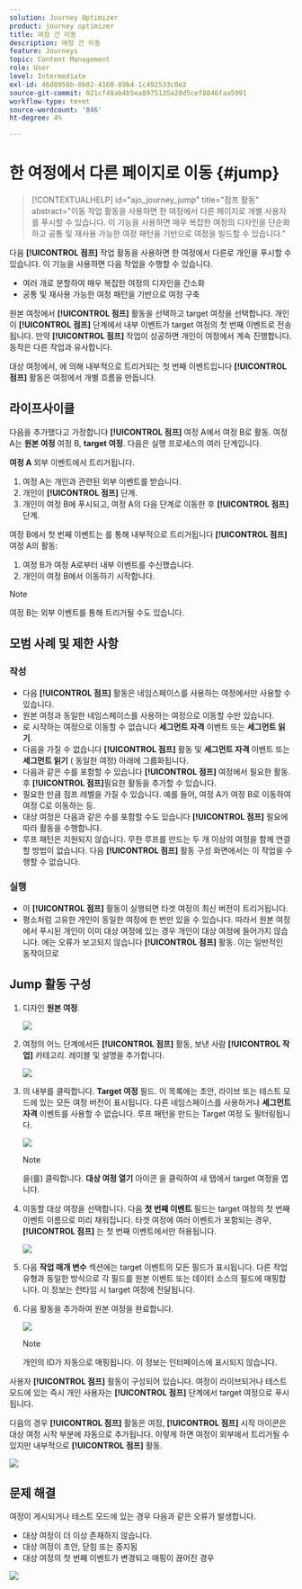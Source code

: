 ```yaml
---
solution: Journey Optimizer
product: journey optimizer
title: 여정 간 이동
description: 여정 간 이동
feature: Journeys
topic: Content Management
role: User
level: Intermediate
exl-id: 46d8950b-8b02-4160-89b4-1c492533c0e2
source-git-commit: 021cf48ab4b5ea8975135a20d5cef8846faa5991
workflow-type: tm+mt
source-wordcount: '846'
ht-degree: 4%

---
```


# 한 여정에서 다른 페이지로 이동 {#jump}

>[!CONTEXTUALHELP]
>id="ajo_journey_jump"
>title="점프 활동"
>abstract="이동 작업 활동을 사용하면 한 여정에서 다른 페이지로 개별 사용자를 푸시할 수 있습니다. 이 기능을 사용하면 매우 복잡한 여정의 디자인을 단순화하고 공통 및 재사용 가능한 여정 패턴을 기반으로 여정을 빌드할 수 있습니다."

다음 **[!UICONTROL 점프]** 작업 활동을 사용하면 한 여정에서 다른로 개인을 푸시할 수 있습니다. 이 기능을 사용하면 다음 작업을 수행할 수 있습니다.

* 여러 개로 분할하여 매우 복잡한 여정의 디자인을 간소화
* 공통 및 재사용 가능한 여정 패턴을 기반으로 여정 구축

원본 여정에서 **[!UICONTROL 점프]** 활동을 선택하고 target 여정을 선택합니다. 개인이 **[!UICONTROL 점프]** 단계에서 내부 이벤트가 target 여정의 첫 번째 이벤트로 전송됩니다. 만약 **[!UICONTROL 점프]** 작업이 성공하면 개인이 여정에서 계속 진행합니다. 동작은 다른 작업과 유사합니다.

대상 여정에서, 에 의해 내부적으로 트리거되는 첫 번째 이벤트입니다 **[!UICONTROL 점프]** 활동은 여정에서 개별 흐름을 만듭니다.

## 라이프사이클

다음을 추가했다고 가정합니다 **[!UICONTROL 점프]** 여정 A에서 여정 B로 활동. 여정 A는 **원본 여정** 여정 B, **target 여정**.
다음은 실행 프로세스의 여러 단계입니다.

**여정 A** 외부 이벤트에서 트리거됩니다.

1. 여정 A는 개인과 관련된 외부 이벤트를 받습니다.
1. 개인이 **[!UICONTROL 점프]** 단계.
1. 개인이 여정 B에 푸시되고, 여정 A의 다음 단계로 이동한 후 **[!UICONTROL 점프]** 단계.

여정 B에서 첫 번째 이벤트는 를 통해 내부적으로 트리거됩니다 **[!UICONTROL 점프]** 여정 A의 활동:

1. 여정 B가 여정 A로부터 내부 이벤트를 수신했습니다.
1. 개인이 여정 B에서 이동하기 시작합니다.

>[!NOTE]
>
>여정 B는 외부 이벤트를 통해 트리거될 수도 있습니다.

## 모범 사례 및 제한 사항

### 작성

* 다음 **[!UICONTROL 점프]** 활동은 네임스페이스를 사용하는 여정에서만 사용할 수 있습니다.
* 원본 여정과 동일한 네임스페이스를 사용하는 여정으로 이동할 수만 있습니다.
* 로 시작하는 여정으로 이동할 수 없습니다 **세그먼트 자격** 이벤트 또는 **세그먼트 읽기**.
* 다음을 가질 수 없습니다 **[!UICONTROL 점프]** 활동 및 **세그먼트 자격** 이벤트 또는 **세그먼트 읽기** ( 동일한 여정) 아래에 그룹화됩니다.
* 다음과 같은 수를 포함할 수 있습니다 **[!UICONTROL 점프]** 여정에서 필요한 활동. 후 **[!UICONTROL 점프]**&#x200B;필요한 활동을 추가할 수 있습니다.
* 필요한 만큼 점프 레벨을 가질 수 있습니다. 예를 들어, 여정 A가 여정 B로 이동하여 여정 C로 이동하는 등.
* 대상 여정은 다음과 같은 수를 포함할 수도 있습니다 **[!UICONTROL 점프]** 필요에 따라 활동을 수행합니다.
* 루프 패턴은 지원되지 않습니다. 무한 루프를 만드는 두 개 이상의 여정을 함께 연결할 방법이 없습니다. 다음 **[!UICONTROL 점프]** 활동 구성 화면에서는 이 작업을 수행할 수 없습니다.

### 실행

* 이 **[!UICONTROL 점프]** 활동이 실행되면 타겟 여정의 최신 버전이 트리거됩니다.
* 평소처럼 고유한 개인이 동일한 여정에 한 번만 있을 수 있습니다. 따라서 원본 여정에서 푸시된 개인이 이미 대상 여정에 있는 경우 개인이 대상 여정에 들어가지 않습니다. 에는 오류가 보고되지 않습니다 **[!UICONTROL 점프]** 활동. 이는 일반적인 동작이므로

## Jump 활동 구성

1. 디자인 **원본 여정**.

   ![](assets/jump1.png)

1. 여정의 어느 단계에서든 **[!UICONTROL 점프]** 활동, 보낸 사람 **[!UICONTROL 작업]** 카테고리. 레이블 및 설명을 추가합니다.

   ![](assets/jump2.png)

1. 의 내부를 클릭합니다. **Target 여정** 필드.
이 목록에는 초안, 라이브 또는 테스트 모드에 있는 모든 여정 버전이 표시됩니다. 다른 네임스페이스를 사용하거나 **세그먼트 자격** 이벤트를 사용할 수 없습니다. 루프 패턴을 만드는 Target 여정 도 필터링됩니다.

   ![](assets/jump3.png)

   >[!NOTE]
   >
   >을(를) 클릭합니다. **대상 여정 열기** 아이콘 을 클릭하여 새 탭에서 target 여정을 엽니다.

1. 이동할 대상 여정을 선택합니다.
다음 **첫 번째 이벤트** 필드는 target 여정의 첫 번째 이벤트 이름으로 미리 채워집니다. 타겟 여정에 여러 이벤트가 포함되는 경우, **[!UICONTROL 점프]** 는 첫 번째 이벤트에서만 허용됩니다.

   ![](assets/jump4.png)

1. 다음 **작업 매개 변수** 섹션에는 target 이벤트의 모든 필드가 표시됩니다. 다른 작업 유형과 동일한 방식으로 각 필드를 원본 이벤트 또는 데이터 소스의 필드에 매핑합니다. 이 정보는 런타임 시 target 여정에 전달됩니다.
1. 다음 활동을 추가하여 원본 여정을 완료합니다.

   ![](assets/jump5.png)


   >[!NOTE]
   >
   >개인의 ID가 자동으로 매핑됩니다. 이 정보는 인터페이스에 표시되지 않습니다.

사용자 **[!UICONTROL 점프]** 활동이 구성되어 있습니다. 여정이 라이브되거나 테스트 모드에 있는 즉시 개인 사용자는 **[!UICONTROL 점프]** 단계에서 target 여정으로 푸시됩니다.

다음의 경우 **[!UICONTROL 점프]** 활동은 여정, **[!UICONTROL 점프]** 시작 아이콘은 대상 여정 시작 부분에 자동으로 추가됩니다. 이렇게 하면 여정이 외부에서 트리거될 수 있지만 내부적으로 **[!UICONTROL 점프]** 활동.

![](assets/jump7.png)

## 문제 해결

여정이 게시되거나 테스트 모드에 있는 경우 다음과 같은 오류가 발생합니다.
* 대상 여정이 더 이상 존재하지 않습니다.
* 대상 여정이 초안, 닫힘 또는 중지됨
* 대상 여정의 첫 번째 이벤트가 변경되고 매핑이 끊어진 경우

![](assets/jump6.png)
